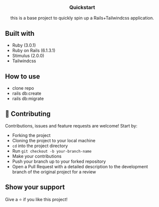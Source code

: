 <h3 align="center">Quickstart</h3>
<p align="center">this is a base project to quickly spin up a Rails+Tailwindcss application.</p>

## Built with

- Ruby (3.0.1)
- Ruby on Rails (6.1.3.1)
- Stimulus (2.0.0)
- Tailwindcss

## How to use

- clone repo
- rails db:create
- rails db:migrate

## 🤝 Contributing

Contributions, issues and feature requests are welcome! Start by:

- Forking the project
- Cloning the project to your local machine
- `cd` into the project directory
- Run `git checkout -b your-branch-name`
- Make your contributions
- Push your branch up to your forked repository
- Open a Pull Request with a detailed description to the development branch of the original project for a review

## Show your support

Give a ⭐️ if you like this project!
